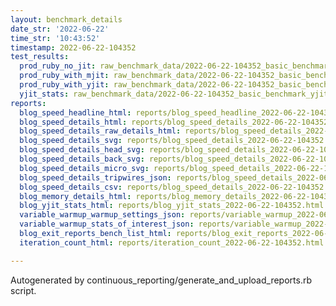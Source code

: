 ```yaml
---
layout: benchmark_details
date_str: '2022-06-22'
time_str: '10:43:52'
timestamp: 2022-06-22-104352
test_results:
  prod_ruby_no_jit: raw_benchmark_data/2022-06-22-104352_basic_benchmark_prod_ruby_no_jit.json
  prod_ruby_with_mjit: raw_benchmark_data/2022-06-22-104352_basic_benchmark_prod_ruby_with_mjit.json
  prod_ruby_with_yjit: raw_benchmark_data/2022-06-22-104352_basic_benchmark_prod_ruby_with_yjit.json
  yjit_stats: raw_benchmark_data/2022-06-22-104352_basic_benchmark_yjit_stats.json
reports:
  blog_speed_headline_html: reports/blog_speed_headline_2022-06-22-104352.html
  blog_speed_details_html: reports/blog_speed_details_2022-06-22-104352.html
  blog_speed_details_raw_details_html: reports/blog_speed_details_2022-06-22-104352.raw_details.html
  blog_speed_details_svg: reports/blog_speed_details_2022-06-22-104352.svg
  blog_speed_details_head_svg: reports/blog_speed_details_2022-06-22-104352.head.svg
  blog_speed_details_back_svg: reports/blog_speed_details_2022-06-22-104352.back.svg
  blog_speed_details_micro_svg: reports/blog_speed_details_2022-06-22-104352.micro.svg
  blog_speed_details_tripwires_json: reports/blog_speed_details_2022-06-22-104352.tripwires.json
  blog_speed_details_csv: reports/blog_speed_details_2022-06-22-104352.csv
  blog_memory_details_html: reports/blog_memory_details_2022-06-22-104352.html
  blog_yjit_stats_html: reports/blog_yjit_stats_2022-06-22-104352.html
  variable_warmup_warmup_settings_json: reports/variable_warmup_2022-06-22-104352.warmup_settings.json
  variable_warmup_stats_of_interest_json: reports/variable_warmup_2022-06-22-104352.stats_of_interest.json
  blog_exit_reports_bench_list_html: reports/blog_exit_reports_2022-06-22-104352.bench_list.html
  iteration_count_html: reports/iteration_count_2022-06-22-104352.html

---
```

Autogenerated by continuous_reporting/generate_and_upload_reports.rb script.
